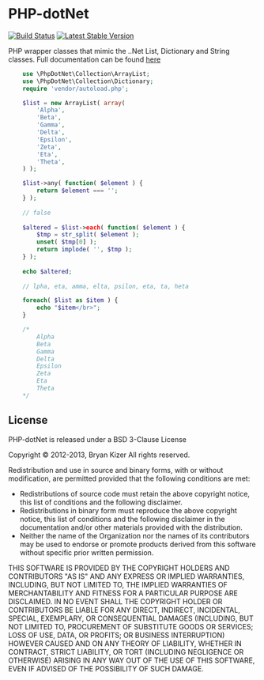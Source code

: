 PHP-dotNet
==========
[![Build Status](https://travis-ci.org/belsrc/PHP-dotNet.png?branch=master)](https://travis-ci.org/belsrc/PHP-dotNet)
[![Latest Stable Version](https://poser.pugx.org/belsrc/PHP-dotNet/v/stable.png)](https://packagist.org/packages/belsrc/PHP-dotNet)

PHP wrapper classes that mimic the ..Net List, Dictionary and String classes. Full documentation can be found [here](http://docs.bryanckizer.com/phpnet/)

```php
    use \PhpDotNet\Collection\ArrayList;
    use \PhpDotNet\Collection\Dictionary;
    require 'vendor/autoload.php';

    $list = new ArrayList( array(
        'Alpha',
        'Beta',
        'Gamma',
        'Delta',
        'Epsilon',
        'Zeta',
        'Eta',
        'Theta',
    ) );

    $list->any( function( $element ) {
        return $element === '';
    } );
    
    // false
    
    $altered = $list->each( function( $element ) {
        $tmp = str_split( $element );
        unset( $tmp[0] );
        return implode( '', $tmp );
    } );
    
    echo $altered;
    
    // lpha, eta, amma, elta, psilon, eta, ta, heta

    foreach( $list as $item ) {
        echo "$item</br>";
    }

    /*
        Alpha
        Beta
        Gamma
        Delta
        Epsilon
        Zeta
        Eta
        Theta
    */
```

## License ##
PHP-dotNet is released under a BSD 3-Clause License

Copyright &copy; 2012-2013, Bryan Kizer
All rights reserved.

Redistribution and use in source and binary forms, with or without
modification, are permitted provided that the following conditions are
met:

* Redistributions of source code must retain the above copyright notice,
  this list of conditions and the following disclaimer.
* Redistributions in binary form must reproduce the above copyright notice,
  this list of conditions and the following disclaimer in the documentation
  and/or other materials provided with the distribution.
* Neither the name of the Organization nor the names of its contributors
  may be used to endorse or promote products derived from this software
  without specific prior written permission.

THIS SOFTWARE IS PROVIDED BY THE COPYRIGHT HOLDERS AND CONTRIBUTORS "AS
IS" AND ANY EXPRESS OR IMPLIED WARRANTIES, INCLUDING, BUT NOT LIMITED
TO, THE IMPLIED WARRANTIES OF MERCHANTABILITY AND FITNESS FOR A
PARTICULAR PURPOSE ARE DISCLAIMED. IN NO EVENT SHALL THE COPYRIGHT
HOLDER OR CONTRIBUTORS BE LIABLE FOR ANY DIRECT, INDIRECT, INCIDENTAL,
SPECIAL, EXEMPLARY, OR CONSEQUENTIAL DAMAGES (INCLUDING, BUT NOT LIMITED
TO, PROCUREMENT OF SUBSTITUTE GOODS OR SERVICES; LOSS OF USE, DATA, OR
PROFITS; OR BUSINESS INTERRUPTION) HOWEVER CAUSED AND ON ANY THEORY OF
LIABILITY, WHETHER IN CONTRACT, STRICT LIABILITY, OR TORT (INCLUDING
NEGLIGENCE OR OTHERWISE) ARISING IN ANY WAY OUT OF THE USE OF THIS
SOFTWARE, EVEN IF ADVISED OF THE POSSIBILITY OF SUCH DAMAGE.
